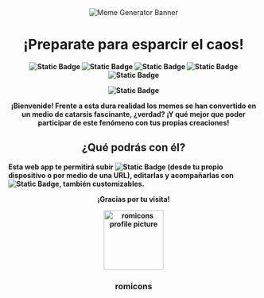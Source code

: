 <div align="center">

<img src="https://i.imgur.com/Jkq9aXD.png" alt="Meme Generator Banner">
  
</div>

<h1 align="center"><b>¡Preparate para esparcir el caos!</h1>

<div align="center">
  
![Static Badge](https://img.shields.io/badge/HTML5-%232e1437)
![Static Badge](https://img.shields.io/badge/CSS3-%2351425f)
![Static Badge](https://img.shields.io/badge/JS-%23948e99)
![Static Badge](https://img.shields.io/badge/Responsive_Design-%23cad1c3)
![Static Badge](https://img.shields.io/badge/Accessibility-%23e7eed0)


![Static Badge](https://img.shields.io/badge/STATUS-FINISHED-green)

</div>

<p align="center">¡Bienvenide! Frente a esta dura realidad los memes se han convertido en un medio de catarsis fascinante, ¿verdad? ¡Y qué mejor que poder participar de este fenómeno con tus propias creaciones!</p>

<h2 align="center">¿Qué podrás con él?</h2>


<p> Esta web app te permitirá subir <img alt="Static Badge" src="https://img.shields.io/badge/IMAGENES-%2351425f"> (desde tu propio dispositivo o por medio de una URL), editarlas y acompañarlas con <img alt="Static Badge" src="https://img.shields.io/badge/TEXTOS-%23cad1c3">, también customizables.</p>

<p align="center"> ¡Gracias por tu visita! </p>

<div align="center">

<img src="https://i.imgur.com/9kfXeAJ.png" width=120px alt="romicons profile picture">

</div>

<h3 align="center">romicons</h3>
